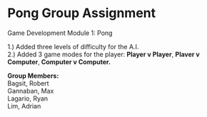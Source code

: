 # Pong Group Assignment
Game Development Module 1: Pong

<p>
  1.) Added three levels of difficulty for the A.I. <br>
  2.) Added 3 game modes for the player: <b>Player v Player</b>, <b>Plaver v Computer</b>,<b> Computer v Computer. </b> <br>
  
  <b>Group Members:</b> <br>
  Bagsit, Robert <br>
  Gannaban, Max <br>
  Lagario, Ryan <br>
  Lim, Adrian <br>
</p>
